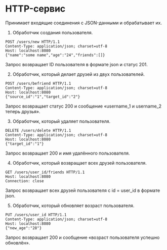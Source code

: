# HTTP-сервис

Принимает входящие соединения с JSON-данными и обрабатывает их.

1. Обработчик создания пользователя.

```
POST /users/new HTTP/1.1
Content-Type: application/json; charset=utf-8
Host: localhost:8080
{"name":"some name","age":"24","friends":[]}
```
Запрос возвращает ID пользователя в формате json и статус 201.

2. Обработчик, который делает друзей из двух пользователей.

```
POST /users/befriend HTTP/1.1
Content-Type: application/json; charset=utf-8
Host: localhost:8080
{"source_id":"1","target_id":"2"}
```
Запрос возвращает статус 200 и сообщение «username_1 и username_2 теперь друзья».

3. Обработчик, который удаляет пользователя.

```
DELETE /users/delete HTTP/1.1
Content-Type: application/json; charset=utf-8
Host: localhost:8080
{"target_id":"1"}
```
Запрос возвращает 200 и имя удалённого пользователя.

4. Обработчик, который возвращает всех друзей пользователя.

```
GET /users/user_id/friends HTTP/1.1
Host: localhost:8080
Connection: close
```
Запрос возвращает всех друзей пользователя с id = user_id в формате json.

5. Обработчик, который обновляет возраст пользователя.

```
PUT /users/user_id HTTP/1.1
Content-Type: application/json; charset=utf-8
Host: localhost:8080
{"new_age":"28"}
```
Запрос возвращает 200 и сообщение «возраст пользователя успешно обновлён».